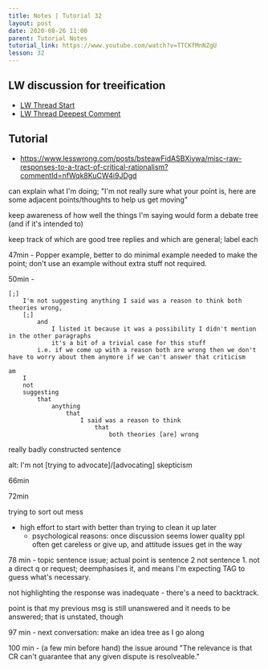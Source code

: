 ```yaml
---
title: Notes | Tutorial 32
layout: post
date: 2020-08-26 11:00
parent: Tutorial Notes
tutorial_link: https://www.youtube.com/watch?v=TTCKfMnNZgU
lesson: 32
---
```


## LW discussion for treeification

- [LW Thread Start](https://www.lesswrong.com/posts/bsteawFidASBXiywa/misc-raw-responses-to-a-tract-of-critical-rationalism?commentId=rbXMXWgefgLZqg2Lf#u2j37Nx2TRGdP9unC)
- [LW Thread Deepest Comment](https://www.lesswrong.com/posts/bsteawFidASBXiywa/misc-raw-responses-to-a-tract-of-critical-rationalism?commentId=wbMYtA55JJrDgh2Ck#u2j37Nx2TRGdP9unC)

## Tutorial

- <https://www.lesswrong.com/posts/bsteawFidASBXiywa/misc-raw-responses-to-a-tract-of-critical-rationalism?commentId=nfWqk8KuCW4i9JDgd>

can explain what I'm doing; "I'm not really sure what your point is, here are some adjacent points/thoughts to help us get moving"

keep awareness of how well the things I'm saying would form a debate tree (and if it's intended to)

keep track of which are good tree replies and which are general; label each

47min - Popper example, better to do minimal example needed to make the point; don't use an example without extra stuff not required.

50min -

```
[;]
    I'm not suggesting anything I said was a reason to think both theories wrong,
    [;]
        and
            I listed it because it was a possibility I didn't mention in the other paragraphs
            it's a bit of a trivial case for this stuff
        i.e. if we come up with a reason both are wrong then we don't have to worry about them anymore if we can't answer that criticism
```

```
am
    I
    not
    suggesting
        that
            anything
                that
                    I said was a reason to think
                        that
                            both theories [are] wrong
```

really badly constructed sentence

alt: I'm not [trying to advocate]/[advocating] skepticism

66min

72min

trying to sort out mess

- high effort to start with better than trying to clean it up later
  - psychological reasons: once discussion seems lower quality ppl often get careless or give up, and attitude issues get in the way

78 min - topic sentence issue; actual point is sentence 2 not sentence 1. not a direct q or request; deemphasises it, and means I'm expecting TAG to guess what's necessary.

not highlighting the response was inadequate - there's a need to backtrack.

point is that my previous msg is still unanswered and it needs to be answered; that is unstated, though

97 min - next conversation: make an idea tree as I go along

100 min - (a few min before hand) the issue around "The relevance is that CR can't guarantee that any given dispute is resolveable."
